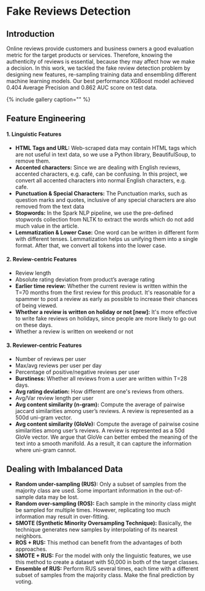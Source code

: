 # Fake Reviews Detection

## Introduction

Online reviews provide customers and business owners a good evaluation metric for the target products or services. Therefore, knowing the authenticity of reviews is essential, because they may affect how we make a decision. In this work, we tackled the fake review detection problem by designing new features, re-sampling training data and ensembling different machine learning models. Our best performance XGBoost model achieved 0.404 Average Precision and 0.862 AUC score on test data.

{% include gallery caption="" %}

## Feature Engineering

#### 1. Linguistic Features

- **HTML Tags and URL:** Web-scraped data may contain HTML tags which are not useful in text data, so we use a Python library, BeautifulSoup, to remove them.
- **Accented characters:** Since we are dealing with English reviews, accented characters, e.g. café, can be confusing. In this project, we convert all accented characters into normal English characters, e.g. cafe.
- **Punctuation \& Special Characters:** The Punctuation marks, such as question marks and quotes, inclusive of any special characters are also removed from the text data
- **Stopwords:** In the Spark NLP pipeline, we use the pre-defined stopwords collection from NLTK to extract the words which do not add much value in the article.
- **Lemmatization \& Lower Case:** One word can be written in different form with different tenses. Lemmatization helps us unifying them into a single format. After that, we convert all tokens into the lower case.


#### 2. Review-centric Features
- Review length
- Absolute rating deviation from product’s average rating
- **Earlier time review:** Whether the current review is written within the T=70 months from the first review for this product. It's reasonable for a spammer to post a review as early as possible to increase their chances of being viewed.
- **Whether a review is written on holiday or not [new]:** It's more effective to write fake reviews on holidays, since people are more likely to go out on these days.
- Whether a review is written on weekend or not

#### 3. Reviewer-centric Features

- Number of reviews per user
- Max/avg reviews per user per day
- Percentage of positive/negative reviews per user
- **Burstiness:** Whether all reviews from a user are written within T=28 days.
- **Avg rating deviation:** How different are one's reviews from others.
- Avg/Var review length per user
- **Avg content similarity (n-gram):** Compute the average of pairwise jaccard similarities among user’s reviews. A review is represented as a 500d uni-gram vector.
- **Avg content similarity (GloVe):** Compute the average of pairwise cosine similarities among user’s reviews. A review is represented as a 50d GloVe vector. We argue that GloVe can better embed the meaning of the text into a smooth manifold. As a result, it can capture the information where uni-gram cannot.

    
## Dealing with Imbalanced Data

- **Random under-sampling (RUS):** Only a subset of samples from the majority class are used. Some important information in the out-of-sample data may be lost.
- **Random over-sampling (ROS):** Each sample in the minority class might be sampled for multiple times. However, replicating too much information may result in over-fitting.
- **SMOTE (Synthetic Minority Oversampling Technique):** Basically, the technique generates new samples by interpolating of its nearest neighbors.
- **ROS + RUS:** This method can benefit from the advantages of both approaches.
- **SMOTE + RUS:** For the model with only the linguistic features, we use this method to create a dataset with 50,000 in both of the target classes.
- **Ensemble of RUS:** Perform RUS several times, each time with a different subset of samples from the majority class. Make the final prediction by voting.
